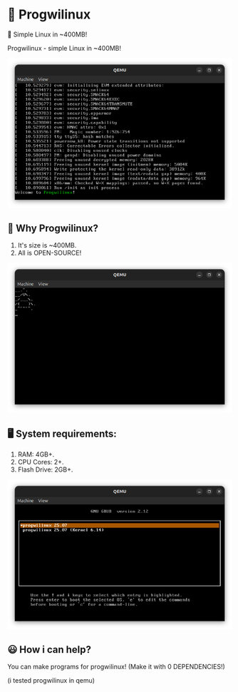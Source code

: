 # 🐧 Progwilinux
🐧 Simple Linux in ~400MB!

Progwilinux - simple Linux in ~400MB!

![screenshot6](https://github.com/progwi0/progwilinux/blob/4b0e31c220967783110fc23a72e68bbcbd9010ad/img/screenshot6.png)

## 🤷 Why Progwilinux?
1. It's size is ~400MB.
2. All is OPEN-SOURCE!

![screenshot5](https://github.com/progwi0/progwilinux/blob/4b0e31c220967783110fc23a72e68bbcbd9010ad/img/screenshot5.png)

## 🖥️ System requirements:
1. RAM: 4GB+.
2. CPU Cores: 2+.
3. Flash Drive: 2GB+.

![screenshot4](https://github.com/progwi0/progwilinux/blob/4b0e31c220967783110fc23a72e68bbcbd9010ad/img/screenshot4.png)

## 😃 How i can help?
You can make programs for progwilinux! (Make it with 0 DEPENDENCIES!)

(i tested progwilinux in qemu)
